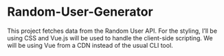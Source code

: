 # Random-User-Generator

This project fetches data from the Random User API.
For the styling, I’ll be using CSS and Vue.js will be used to handle the client-side scripting. 
We will be using Vue from a CDN instead of the usual CLI tool. 
